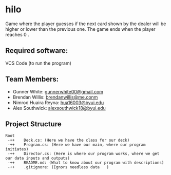 # hilo

Game where the player guesses if the next card shown by the dealer will be higher or lower than the previous one. The game ends when the player reaches 0 .

## Required software: 
VCS Code (to run the program)

## Team Members:
* Gunner White: gunnerwhite00@gmail.com
* Brendan Willis: brendanwillis@me.conm
* Nimrod Huaira Reyna: hua16003@byui.edu
* Alex Southwick: alexsouthwick18@byui.edu

## Project Structure
```
Root 
 -++    Deck.cs: (Here we have the class for our deck)
 -++    Program.cs: (Here we have our main, where our program initiates)
 -++    Director.cs: (Here is where our program works, where we get our data inputs and outputs)
 -++    README.md: (What to know about our program with descriptions)
 -++    .gitignore: (Ignors needless data   )
 ```
